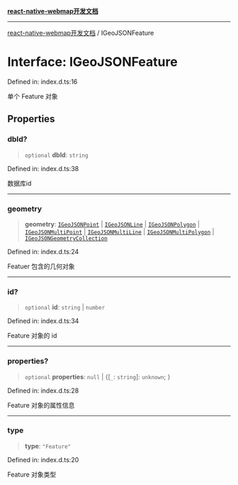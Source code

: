 [**react-native-webmap开发文档**](../README.md)

***

[react-native-webmap开发文档](../globals.md) / IGeoJSONFeature

# Interface: IGeoJSONFeature

Defined in: index.d.ts:16

单个 Feature 对象

## Properties

### dbId?

> `optional` **dbId**: `string`

Defined in: index.d.ts:38

数据库id

***

### geometry

> **geometry**: [`IGeoJSONPoint`](IGeoJSONPoint.md) \| [`IGeoJSONLine`](IGeoJSONLine.md) \| [`IGeoJSONPolygon`](IGeoJSONPolygon.md) \| [`IGeoJSONMultiPoint`](IGeoJSONMultiPoint.md) \| [`IGeoJSONMultiLine`](IGeoJSONMultiLine.md) \| [`IGeoJSONMultiPolygon`](IGeoJSONMultiPolygon.md) \| [`IGeoJSONGeometryCollection`](IGeoJSONGeometryCollection.md)

Defined in: index.d.ts:24

Featuer 包含的几何对象

***

### id?

> `optional` **id**: `string` \| `number`

Defined in: index.d.ts:34

Feature 对象的 id

***

### properties?

> `optional` **properties**: `null` \| \{[`_`: `string`]: `unknown`; \}

Defined in: index.d.ts:28

Feature 对象的属性信息

***

### type

> **type**: `"Feature"`

Defined in: index.d.ts:20

Feature 对象类型
